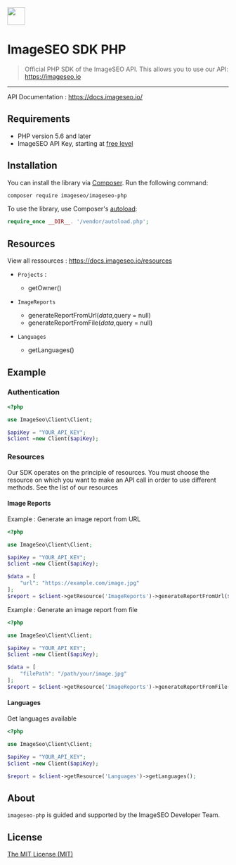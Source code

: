 <!-- logo -->
<img src="https://imageseo.io/wp-content/themes/imageseo/static/img/logo-text-color.svg" height="40" />

# ImageSEO SDK PHP

> Official PHP SDK of the ImageSEO API. This allows you to use our API: https://imageseo.io

---

API Documentation : https://docs.imageseo.io/

## Requirements

-   PHP version 5.6 and later
-   ImageSEO API Key, starting at [free level](https://imageseo.io/register)

## Installation

You can install the library via [Composer](https://getcomposer.org/). Run the following command:

```bash
composer require imageseo/imageseo-php
```

To use the library, use Composer's [autoload](https://getcomposer.org/doc/01-basic-usage.md#autoloading):

```php
require_once __DIR__. '/vendor/autoload.php';
```

## Resources

View all ressources : https://docs.imageseo.io/resources

-   `Projects` :

    -   getOwner()

-   `ImageReports`

    -   generateReportFromUrl($data,$query = null)
    -   generateReportFromFile($data,$query = null)

-   `Languages`
    -   getLanguages()

## Example

### Authentication

```php
<?php

use ImageSeo\Client\Client;

$apiKey = "YOUR_API_KEY";
$client =new Client($apiKey);
```

### Resources

Our SDK operates on the principle of resources. You must choose the resource on which you want to make an API call in order to use different methods. See the list of our resources

#### Image Reports

Example : Generate an image report from URL

```php
<?php

use ImageSeo\Client\Client;

$apiKey = "YOUR_API_KEY";
$client =new Client($apiKey);

$data = [
    "url": "https://example.com/image.jpg"
];
$report = $client->getResource('ImageReports')->generateReportFromUrl($data);
```

Example : Generate an image report from file

```php
<?php

use ImageSeo\Client\Client;

$apiKey = "YOUR_API_KEY";
$client =new Client($apiKey);

$data = [
    "filePath": "/path/your/image.jpg"
];
$report = $client->getResource('ImageReports')->generateReportFromFile($data);
```

#### Languages

Get languages available

```php
<?php

use ImageSeo\Client\Client;

$apiKey = "YOUR_API_KEY";
$client =new Client($apiKey);

$report = $client->getResource('Languages')->getLanguages();
```

## About

`imageseo-php` is guided and supported by the ImageSEO Developer Team.

## License

[The MIT License (MIT)](LICENSE.txt)
